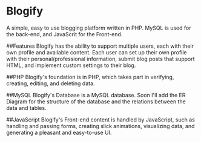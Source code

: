 # Blogify
A simple, easy to use blogging platform written in PHP. MySQL is used for the back-end, and JavaScrit for the Front-end.

##Features
Blogify has the ability to support multiple users, each with their own profile and available content.
Each user can set up their own profile with their personal/professional information, submit blog posts that support HTML,
and implement custom settings to their blog.

##PHP
Blogify's foundation is in PHP, which takes part in verifying, creating, editing, and deleting data.

##MySQL
Blogify's Database is a MySQL database. Soon I'll add the ER Diagram for the structure of the database and the relations
between the data and tables.

##JavaScript
Blogify's Front-end content is handled by JavaScript, such as handling and passing forms, creating slick animations,
visualizing data, and generating a pleasant and easy-to-use UI.
